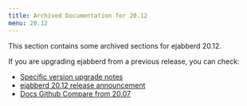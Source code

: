 ```yaml
---
title: Archived Documentation for 20.12
menu: 20.12
---
```


This section contains some archived sections for ejabberd 20.12.

If you are upgrading ejabberd from a previous release, you can check:

* [Specific version upgrade notes](/admin/upgrade/#specific-version-upgrade-notes)
* [ejabberd 20.12 release announcement](https://www.process-one.net/blog/ejabberd-20-12/)
* [Docs Github Compare from 20.07](https://github.com/processone/docs.ejabberd.im/compare/20.07...20.12)

